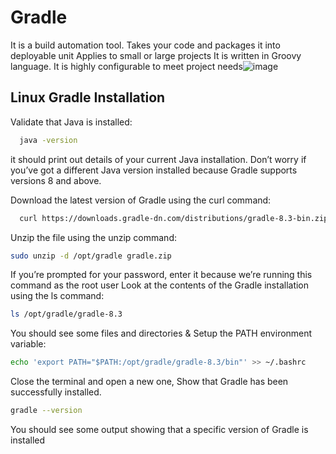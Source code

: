 # Gradle
It is a build automation tool.
Takes your code and packages it into deployable unit
Applies to small or large projects
It is written in Groovy language.
It is highly configurable to meet project needs![image](https://github.com/Subhabrata2468/gradle/assets/126705074/c2bbf655-3b16-4b65-ba3e-01e8ca72bc7b)

## Linux Gradle Installation

Validate that Java is installed:

```bash
  java -version
```
it should print out details of your current Java installation. Don’t worry if you’ve got a different
Java version installed because Gradle supports versions 8 and above.

Download the latest version of Gradle using the curl command:

```bash
  curl https://downloads.gradle-dn.com/distributions/gradle-8.3-bin.zip --output ~/gradle.zip
```

Unzip the file using the unzip command:
```bash
sudo unzip -d /opt/gradle gradle.zip
```


If you’re prompted for your password, enter it because we’re running this command as the root user
Look at the contents of the Gradle installation using the ls command:
```bash
ls /opt/gradle/gradle-8.3
```


You should see some files and directories &
Setup the PATH environment variable:

```bash
echo 'export PATH="$PATH:/opt/gradle/gradle-8.3/bin"' >> ~/.bashrc
```
Close the terminal and open a new one,
Show that Gradle has been successfully installed.

```bash
gradle --version
```
You should see some output showing that a specific version of Gradle is installed
